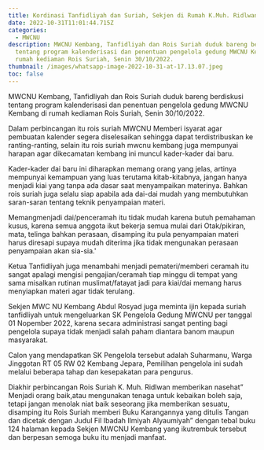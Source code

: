 ```yaml
---
title: Kordinasi Tanfidliyah dan Suriah, Sekjen di Rumah K.Muh. Ridlwan
date: 2022-10-31T11:01:44.715Z
categories:
  - MWCNU
description: MWCNU Kembang, Tanfidliyah dan Rois Suriah duduk bareng berdiskusi
  tentang program kalenderisasi dan penentuan pengelola gedung MWCNU Kembang di
  rumah kediaman Rois Suriah, Senin 30/10/2022.
thumbnail: /images/whatsapp-image-2022-10-31-at-17.13.07.jpeg
toc: false
---
```

MWCNU Kembang, Tanfidliyah dan Rois Suriah duduk bareng berdiskusi tentang program kalenderisasi dan penentuan pengelola gedung MWCNU Kembang di rumah kediaman Rois Suriah, Senin 30/10/2022.


Dalam perbincangan itu rois suriah MWCNU Memberi isyarat agar pembuatan kalender segera diselesaikan sehingga dapat terdistribuskan ke ranting-ranting, selain itu rois suriah mwcnu kembang juga mempunyai harapan agar dikecamatan  kembang ini muncul kader-kader dai baru.


Kader-kader dai baru ini diharapkan memang orang yang jelas, artinya mempunyai kemampuan yang luas terutama kitab-kitabnya, jangan hanya menjadi kiai yang tanpa ada dasar saat menyampaikan materinya. Bahkan rois suriah juga selalu siap apabila ada dai-dai mudah yang membutuhkan saran-saran tentang teknik penyampaian materi.


Memangmenjadi dai/penceramah itu tidak mudah karena butuh pemahaman kusus, karena semua anggota ikut bekerja semua mulai dari Otak/pikiran, mata, telinga bahkan perasaan, disamping itu pula penyampaian materi harus diresapi supaya mudah diterima jika tidak mengunakan perasaan penyampaian akan sia-sia.'


Ketua Tanfidliyah juga menambahi menjadi pemateri/memberi ceramah itu sangat apalagi mengisi pengajian/ceramah tiap minggu di tempat yang sama misalkan rutinan muslimat/fatayat jadi para kiai/dai memang harus menyiapkan materi agar tidak terulang.


Sekjen MWC NU Kembang Abdul Rosyad juga meminta ijin kepada suriah tanfidliyah untuk mengeluarkan SK Pengelola Gedung MWCNU per tanggal 01 Nopember 2022, karena secara administrasi sangat penting bagi pengelola supaya tidak menjadi salah paham diantara banom maupun masyarakat.


Calon yang mendapatkan SK Pengelola tersebut adalah Suharmanu, Warga Jinggotan RT 05 RW 02 Kembang Jepara, Pemilihan pengelola ini sudah melalui beberapa tahap dan kesepakatan para pengurus.


Diakhir perbincangan Rois Suriah K. Muh. Ridlwan memberikan nasehat” Menjadi orang baik,atau mengunakan tenaga untuk kebaikan boleh saja, tetapi jangan menolak niat baik seseorang jika memberikan sesuatu, disamping itu Rois Suriah memberi Buku Karangannya yang ditulis Tangan dan dicetak dengan Judul Fil Ibadah Ilmiyah Alyaumiyah” dengan tebal buku 124 halaman kepada Sekjen MWCNU Kembang yang ikutrembuk tersebut dan berpesan semoga buku itu menjadi manfaat.